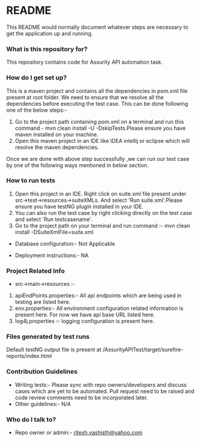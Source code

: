 # README #

This README would normally document whatever steps are necessary to get the application up and running.

### What is this repository for? ###

This repository contains code for Assurity API automation task.


### How do I get set up? ###

This is a maven project and contains all the dependencies in pom.xml file present at root folder. We need to ensure that we resolve all the dependencies before executing the test case.
This can be done following one of the below steps:-
1. Go to the project path containing pom.xml on a terminal and run this command - mvn clean install -U -DskipTests.Please ensure you have maven installed on your machine.
2. Open this maven project in an IDE like IDEA intellij or eclipse which will resolve the maven dependencies.

Once we are done with above step successfully ,we can run our test case by one of the following ways mentioned in below section.

### How to run tests ###

1. Open this project in an IDE. Right click on suite.xml file present under src->test->resources->suiteXMLs. And select 'Run suite.xml'.Please ensure you have testNG plugin installed in your IDE.
2. You can also run the test case by right clicking directly on the test case and select 'Run testcasename'.
3. Go to the project path on your terminal and run command :- mvn clean install -DSuiteXmlFile=suite.xml


* Database configuration:-
Not Applicable

* Deployment instructions:-
NA
### Project Related Info ###

* src->main->resources :-

1. apiEndPoints.properties:- All api endpoints which are being used in testing are listed here.
2. env.properties:- All environment configuration related information is present here. For now we have api base URL listed here.
3. log4j.properties :- logging configuration is present here.

### Files generated by test runs ###
Default testNG output file is present at /AssurityAPITest/target/surefire-reports/index.html

 ### Contribution Guidelines ### 
* Writing tests:-
Please sync with repo owners/developers and discuss cases which are yet to be automated.
Pull request need to be raised and code review comments need to be incorporated later.
* Other guidelines:-
N/A

### Who do I talk to? ###

* Repo owner or admin:-
ritesh.vashisth@yahoo.com
